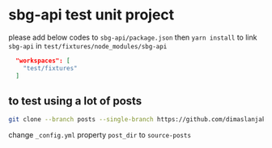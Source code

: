 # sbg-api test unit project

please add below codes to `sbg-api/package.json` then `yarn install` to link `sbg-api` in `test/fixtures/node_modules/sbg-api`

```json
  "workspaces": [
    "test/fixtures"
  ]
```

## to test using a lot of posts

```bash
git clone --branch posts --single-branch https://github.com/dimaslanjaka/source-posts.git
```

change `_config.yml` property `post_dir` to `source-posts`